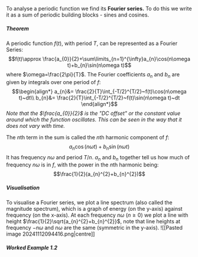 To analyse a periodic function we find its **Fourier series.** To do this we write it as a sum of periodic building blocks - sines and cosines.
##### Theorem
A periodic function $f(t)$, with period $T$, can be represented as a Fourier Series:
$$f(t)\approx \frac{a_{0}}{2}+\sum\limits_{n=1}^{\infty}a_{n}\cos(n\omega t)+b_{n}\sin(n\omega t)$$
where $\omega=\frac{2\pi}{T}$. The Fourier coefficients $a_{n}$ and $b_{n}$ are given by integrals over one period of $f$:
$$\begin{align*}
a_{n}&= \frac{2}{T}\int_{-T/2}^{T/2}~f(t)\cos(n\omega t)~dt\\
b_{n}&= \frac{2}{T}\int_{-T/2}^{T/2}~f(t)\sin(n\omega t)~dt
\end{align*}$$
*Note that the $\frac{a_{0}}{2}$ is the "DC offset" or the constant value around which the function oscillates. This can be seen in the way that it does not vary with time.*

The $n$th term in the sum is called the $n$th harmonic component of $f$:
$$a_{n}\cos(n\omega t)+b_{n}\sin(n\omega t)$$
It has frequency $n\omega$ and period $T/n$.
$a_{n}$ and $b_{n}$ together tell us how much of frequency $n\omega$ is in $f$, with the power in the $n$th harmonic being:
$$\frac{1}{2}(a_{n}^{2}+b_{n}^{2})$$
##### Visualisation
To visualise a Fourier series, we plot a line spectrum (also called the magnitude spectrum), which is a graph of energy (on the y-axis) against frequency (on the x-axis). 
At each frequency $n\omega$ ($n\ge 0$) we plot a line with height $\frac{1}{2}\sqrt{a_{n}^{2}+b_{n}^{2}}$, note that line heights at frequency $-n\omega$ and $n\omega$ are the same (symmetric in the y-axis).
![[Pasted image 20241112094416.png|centre]]

##### Worked Example 1.2
